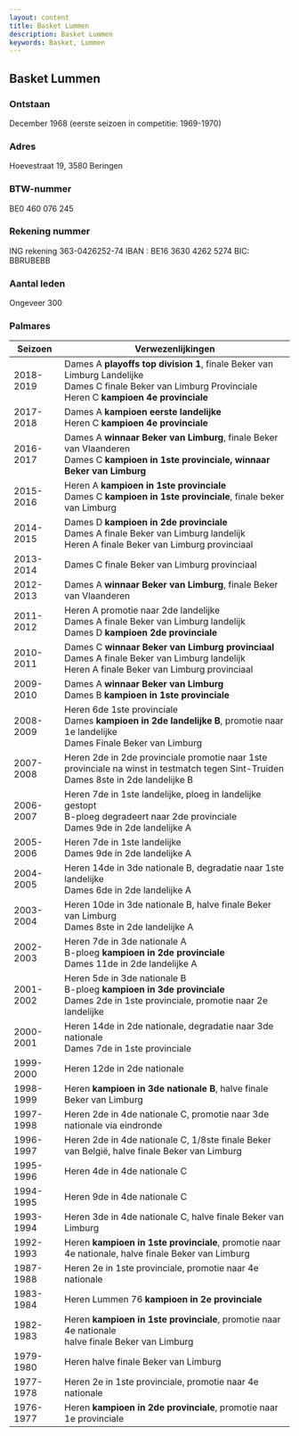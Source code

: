 ```yaml
---
layout: content
title: Basket Lummen
description: Basket Lummen
keywords: Basket, Lummen
---
```


## Basket Lummen

### Ontstaan

December 1968 (eerste seizoen in competitie: 1969-1970)

### Adres

Hoevestraat 19, 3580 Beringen 

### BTW-nummer

BE0 460 076 245

### Rekening nummer

ING rekening 363-0426252-74 
IBAN : BE16 3630 4262 5274
BIC: BBRUBEBB

### Aantal leden

Ongeveer 300

### Palmares

| Seizoen        | Verwezenlijkingen  |
| -------------- |--------------------|
| 2018-2019      | Dames A **playoffs top division 1**,  finale Beker van Limburg Landelijke  <br/> Dames C finale Beker van Limburg Provinciale <br/> Heren C **kampioen 4e provinciale**  |
| 2017-2018      | Dames A **kampioen eerste landelijke** <br/> Heren C **kampioen 4e provinciale** |
| 2016-2017      | Dames A **winnaar Beker van Limburg**, finale Beker van Vlaanderen  <br/> Dames C **kampioen in 1ste provinciale, winnaar Beker van Limburg** |
| 2015-2016      | Heren A **kampioen in 1ste provinciale** <br/> Dames C **kampioen in 1ste provinciale**, finale beker van Limburg  |
| 2014-2015      | Dames D **kampioen in 2de provinciale** <br/>  Dames A finale Beker van Limburg landelijk  <br/> Heren A finale Beker van Limburg provinciaal|
| 2013-2014      | Dames C finale Beker van Limburg provinciaal     |
| 2012-2013      | Dames A **winnaar Beker van Limburg**, finale Beker van Vlaanderen     |
| 2011-2012      | Heren A promotie naar 2de landelijke <br/>  Dames A finale Beker van Limburg landelijk <br/> Dames D **kampioen 2de provinciale**|
| 2010-2011      | Dames C **winnaar Beker van Limburg provinciaal** <br/> Dames A finale Beker van Limburg landelijk <br/> Heren A finale Beker van Limburg provinciaal  |
| 2009-2010      | Dames A **winnaar Beker van Limburg** <br/> Dames B **kampioen in 1ste provinciale** |
| 2008-2009      | Heren 6de 1ste provinciale <br/> Dames **kampioen in 2de landelijke B**, promotie naar 1e landelijke <br/> Dames Finale Beker van Limburg |
| 2007-2008      | Heren 2de in 2de provinciale promotie naar 1ste provinciale na winst in testmatch tegen Sint-Truiden <br/> Dames 8ste in 2de landelijke B  |
| 2006-2007      | Heren 7de in 1ste landelijke, ploeg in landelijke gestopt <br/> B-ploeg degradeert naar 2de provinciale <br/>  Dames 9de in 2de landelijke A    |
| 2005-2006      | Heren 7de in 1ste landelijke <br/> Dames 9de in 2de landelijke A    |
| 2004-2005      | Heren 14de in 3de nationale B, degradatie naar 1ste landelijke <br /> Dames 6de in 2de landelijke A    |
| 2003-2004      | Heren 10de in 3de nationale B, halve finale Beker van Limburg <br/> Dames 8ste in 2de landelijke A   |
| 2002-2003      | Heren 7de in 3de nationale A <br /> B-ploeg **kampioen in 2de provinciale** <br /> Dames 11de in 2de landelijke A  |
| 2001-2002      | Heren 5de in 3de nationale B <br/> B-ploeg **kampioen in 3de provinciale** <br/> Dames 2de in 1ste provinciale, promotie naar 2e landelijke   |
| 2000-2001      | Heren 14de in 2de nationale, degradatie naar 3de nationale <br /> Dames 7de in 1ste provinciale  |
| 1999-2000      | Heren 12de in 2de nationale |
| 1998-1999      | Heren **kampioen in 3de nationale B**, halve finale Beker van Limburg |
| 1997-1998      | Heren 2de in 4de nationale C, promotie naar 3de nationale via eindronde  |
| 1996-1997      | Heren 2de in 4de nationale C, 1/8ste finale Beker van België, halve finale Beker van Limburg |
| 1995-1996      | Heren 4de in 4de nationale C    |
| 1994-1995      | Heren 9de in 4de nationale C    |
| 1993-1994      | Heren 3de in 4de nationale C, halve finale Beker van Limburg |
| 1992-1993      | Heren **kampioen in 1ste provinciale**, promotie naar 4e nationale, halve finale Beker van Limburg    |
| 1987-1988      | Heren 2e in 1ste provinciale, promotie naar 4e nationale    |
| 1983-1984      | Heren Lummen 76 **kampioen in 2e provinciale**    |
| 1982-1983      | Heren **kampioen in 1ste provinciale**, promotie naar 4e nationale <br/> halve finale Beker van Limburg    |
| 1979-1980      | Heren halve finale Beker van Limburg    |
| 1977-1978      | Heren 2e in 1ste provinciale, promotie naar 4e nationale   |
| 1976-1977      | Heren **kampioen in 2de provinciale**, promotie naar 1e provinciale    |